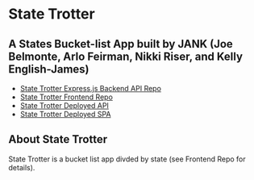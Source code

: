 # State Trotter
## A States Bucket-list App built by JANK (Joe Belmonte, Arlo Feirman, Nikki Riser, and Kelly English-James)
- [State Trotter Express.js Backend API Repo](https://github.com/WDI-BOS-17-JANK/backend-state-trotter)
- [State Trotter Frontend Repo](https://github.com/WDI-BOS-17-JANK/frontend-state-trotter)
- [State Trotter Deployed API](https://mysterious-plains-14810.herokuapp.com/)
- [State Trotter Deployed SPA](https://wdi-bos-17-jank.github.io/frontend-state-trotter/)

## About State Trotter
State Trotter is a bucket list app divded by state (see Frontend Repo for details).
